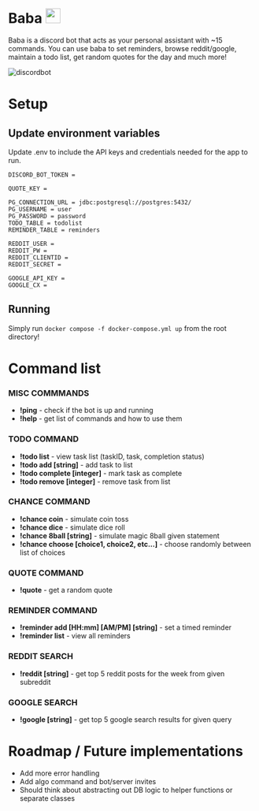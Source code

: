 # Baba <img src="https://user-images.githubusercontent.com/34045539/161357485-cdb201e1-6d85-4b69-8700-33189a1ccea0.gif" width="30px" height="30px"/>

Baba is a discord bot that acts as your personal assistant with ~15 commands. You can use baba to set reminders, browse reddit/google, maintain a todo list, get random quotes for the day and much more!

![discordbot](https://user-images.githubusercontent.com/34045539/165233129-dadc91bc-b81c-4cba-a6a3-847381351857.gif)

# Setup
## Update environment variables
Update .env to include the API keys and credentials needed for the app to run.
```
DISCORD_BOT_TOKEN =

QUOTE_KEY =

PG_CONNECTION_URL = jdbc:postgresql://postgres:5432/
PG_USERNAME = user
PG_PASSWORD = password
TODO_TABLE = todolist
REMINDER_TABLE = reminders

REDDIT_USER = 
REDDIT_PW =
REDDIT_CLIENTID = 
REDDIT_SECRET =

GOOGLE_API_KEY =
GOOGLE_CX =

```

## Running
Simply run ```docker compose -f docker-compose.yml up``` from the root directory!

# Command list
### MISC COMMMANDS
- **!ping** - check if the bot is up and running
- **!help** - get list of commands and how to use them

### TODO COMMAND
- **!todo list**  - view task list (taskID, task, completion status)
- **!todo add [string]**  - add task to list
- **!todo complete [integer]**  - mark task as complete
- **!todo remove [integer]**  - remove task from list

### CHANCE COMMAND
- **!chance coin**  - simulate coin toss
- **!chance dice**  - simulate dice roll
- **!chance 8ball [string]** - simulate magic 8ball given statement
- **!chance choose [choice1, choice2, etc...]** - choose randomly between list of choices

### QUOTE COMMAND
- **!quote** - get a random quote

### REMINDER COMMAND
- **!reminder add [HH:mm] [AM/PM] [string]** - set a timed reminder
- **!reminder list** - view all reminders

### REDDIT SEARCH
- **!reddit [string]** - get top 5 reddit posts for the week from given subreddit

### GOOGLE SEARCH
- **!google [string]** - get top 5 google search results for given query

# Roadmap / Future implementations
- Add more error handling
- Add algo command and bot/server invites
- Should think about abstracting out DB logic to helper functions or separate classes
